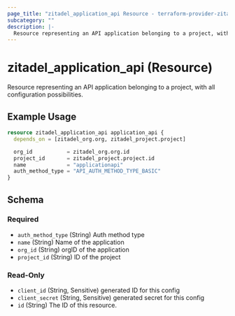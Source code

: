 ```yaml
---
page_title: "zitadel_application_api Resource - terraform-provider-zitadel"
subcategory: ""
description: |-
  Resource representing an API application belonging to a project, with all configuration possibilities.
---
```


# zitadel_application_api (Resource)

Resource representing an API application belonging to a project, with all configuration possibilities.

## Example Usage

```terraform
resource zitadel_application_api application_api {
  depends_on = [zitadel_org.org, zitadel_project.project]

  org_id           = zitadel_org.org.id
  project_id       = zitadel_project.project.id
  name             = "applicationapi"
  auth_method_type = "API_AUTH_METHOD_TYPE_BASIC"
}
```

<!-- schema generated by tfplugindocs -->
## Schema

### Required

- `auth_method_type` (String) Auth method type
- `name` (String) Name of the application
- `org_id` (String) orgID of the application
- `project_id` (String) ID of the project

### Read-Only

- `client_id` (String, Sensitive) generated ID for this config
- `client_secret` (String, Sensitive) generated secret for this config
- `id` (String) The ID of this resource.